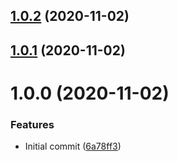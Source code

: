 ## [1.0.2](https://github.com/erdDEVcode/erdor/compare/v1.0.1...v1.0.2) (2020-11-02)

## [1.0.1](https://github.com/erdDEVcode/erdor/compare/v1.0.0...v1.0.1) (2020-11-02)

# 1.0.0 (2020-11-02)


### Features

* Initial commit ([6a78ff3](https://github.com/erdDEVcode/erdor/commit/6a78ff33c31e4e90da92a87a7432ebe93fd21d02))
